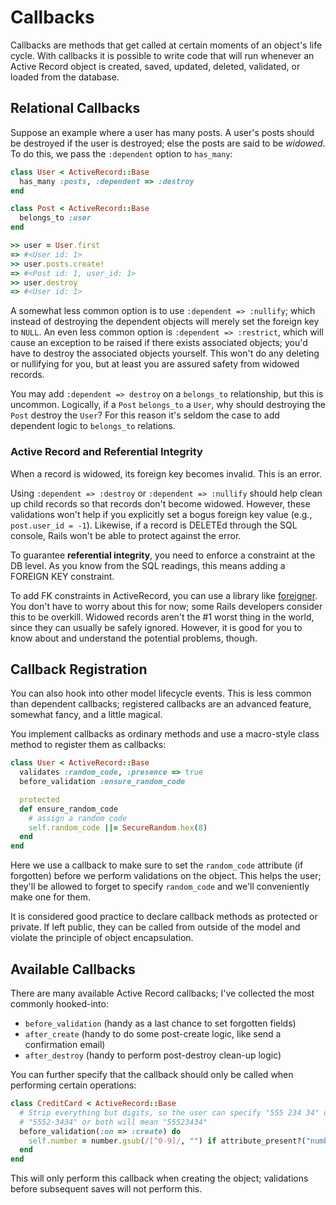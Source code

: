 # Callbacks

Callbacks are methods that get called at certain moments of an
object's life cycle. With callbacks it is possible to write code that
will run whenever an Active Record object is created, saved, updated,
deleted, validated, or loaded from the database.

## Relational Callbacks

Suppose an example where a user has many posts. A user's posts should
be destroyed if the user is destroyed; else the posts are said to be
*widowed*. To do this, we pass the `:dependent` option to `has_many`:

```ruby
class User < ActiveRecord::Base
  has_many :posts, :dependent => :destroy
end

class Post < ActiveRecord::Base
  belongs_to :user
end

>> user = User.first
=> #<User id: 1>
>> user.posts.create!
=> #<Post id: 1, user_id: 1>
>> user.destroy
=> #<User id: 1>
```

A somewhat less common option is to use `:dependent => :nullify`;
which instead of destroying the dependent objects will merely set the
foreign key to `NULL`. An even less common option is `:dependent =>
:restrict`, which will cause an exception to be raised if there exists
associated objects; you'd have to destroy the associated objects
yourself. This won't do any deleting or nullifying for you, but at
least you are assured safety from widowed records.

You may add `:dependent => destroy` on a `belongs_to` relationship,
but this is uncommon. Logically, if a `Post` `belongs_to` a `User`,
why should destroying the `Post` destroy the `User`? For this reason
it's seldom the case to add dependent logic to `belongs_to` relations.

### Active Record and Referential Integrity

When a record is widowed, its foreign key becomes invalid. This is
an error.

Using `:dependent => :destroy` or `:dependent => :nullify` should help
clean up child records so that records don't become widowed. However,
these validations won't help if you explicitly set a bogus foreign key
value (e.g., `post.user_id = -1`). Likewise, if a record is DELETEd
through the SQL console, Rails won't be able to protect against the
error.

To guarantee **referential integrity**, you need to enforce a
constraint at the DB level. As you know from the SQL readings, this
means adding a FOREIGN KEY constraint.

To add FK constraints in ActiveRecord, you can use a library like
[foreigner][foreigner]. You don't have to worry about this for now;
some Rails developers consider this to be overkill. Widowed records aren't the
\#1 worst thing in the world, since they can usually be safely
ignored. However, it is good for you to know about and understand the
potential problems, though.

[foreigner]: https://github.com/matthuhiggins/foreigner

## Callback Registration

You can also hook into other model lifecycle events. This is less
common than dependent callbacks; registered callbacks are an advanced
feature, somewhat fancy, and a little magical.

You implement callbacks as ordinary methods and use a macro-style
class method to register them as callbacks:

```ruby
class User < ActiveRecord::Base
  validates :random_code, :presence => true
  before_validation :ensure_random_code

  protected
  def ensure_random_code
    # assign a random code
    self.random_code ||= SecureRandom.hex(8)
  end
end
```

Here we use a callback to make sure to set the `random_code` attribute
(if forgotten) before we perform validations on the object. This helps
the user; they'll be allowed to forget to specify `random_code` and
we'll conveniently make one for them.

It is considered good practice to declare callback methods as
protected or private. If left public, they can be called from outside
of the model and violate the principle of object encapsulation.

## Available Callbacks

There are many available Active Record callbacks; I've collected the
most commonly hooked-into:

* `before_validation` (handy as a last chance to set forgotten fields)
* `after_create` (handy to do some post-create logic, like send a confirmation email)
* `after_destroy` (handy to perform post-destroy clean-up logic)

You can further specify that the callback should only be called when
performing certain operations:

```ruby
class CreditCard < ActiveRecord::Base
  # Strip everything but digits, so the user can specify "555 234 34" or
  # "5552-3434" or both will mean "55523434"
  before_validation(:on => :create) do
    self.number = number.gsub(/[^0-9]/, "") if attribute_present?("number")
  end
end
```

This will only perform this callback when creating the object;
validations before subsequent saves will not perform this.
